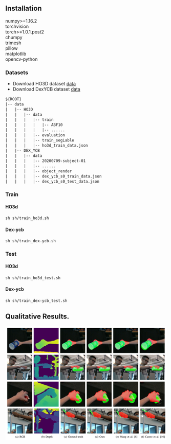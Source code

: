 ## Installation
numpy>=1.16.2 <br /> 
torchvision <br />
torch>=1.0.1.post2 <br />
chumpy <br />
trimesh <br />
pillow <br />
matplotlib <br />
opencv-python <br />

### Datasets  

* Download HO3D dataset [data](https://www.tugraz.at/institute/icg/research/team-lepetit/research-projects/hand-object-3d-pose-annotation/)
* Download DexYCB dataset [data](https://dex-ycb.github.io/)

```  
${ROOT}  
|-- data  
|   |-- HO3D
|   |   |-- data
|   |   |   |-- train
|   |   |   |   |-- ABF10
|   |   |   |   |-- ......
|   |   |   |-- evaluation
|   |   |   |-- train_segLable
|   |   |   |-- ho3d_train_data.json
|   |-- DEX_YCB
|   |   |-- data
|   |   |   |-- 20200709-subject-01
|   |   |   |-- ......
|   |   |   |-- object_render
|   |   |   |-- dex_ycb_s0_train_data.json
|   |   |   |-- dex_ycb_s0_test_data.json
```


### Train  
#### HO3d
```
sh sh/train_ho3d.sh
```
#### Dex-ycb
```
sh sh/train_dex-ycb.sh
```
### Test  
#### HO3d
```
sh sh/train_ho3d_test.sh
```
#### Dex-ycb
```
sh sh/train_dex-ycb_test.sh
``` 

## Qualitative Results.
![](assets/result.png)